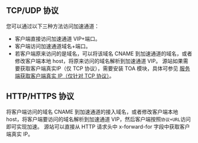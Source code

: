 ## TCP/UDP 协议
您可以通过以下三种方法访问加速通道：
- 客户端直接访问加速通道 VIP+端口。
- 客户端访问加速通道域名+端口。 
- 若客户端原来访问的是域名，可以将该域名 CNAME 到加速通道的域名，或者修改客户端本地 host，将原来访问的域名解析到加速通道 VIP。
源站如果需要获取客户端真实IP（仅 TCP 协议），需要安装 TOA 模块，具体可参见 [服务端获取客户端真实 IP（仅针对 TCP 协议）](https://intl.cloud.tencent.com/document/product/608/18946)。

## HTTP/HTTPS 协议
将客户端访问的域名 CNAME 到加速通道的接入域名，或者修改客户端本地 host，将客户端要访问的域名解析到加速通道 VIP，然后客户端按照`协议+URL`访问即可实现加速。
源站可以直接从 HTTP 请求头中 x-forward-for 字段中获取客户端真实 IP。
